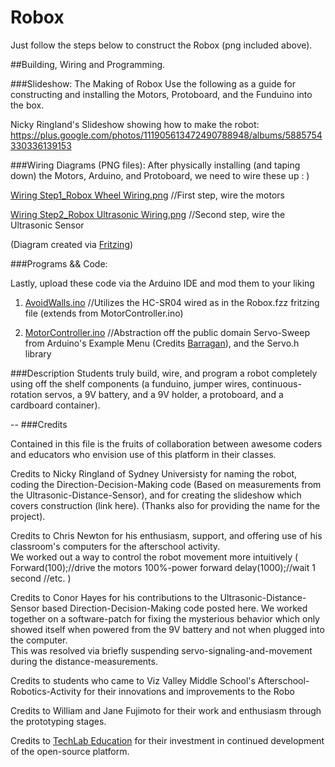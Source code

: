 Robox
=====

Just follow the steps below to construct the Robox (png included above). 


##Building, Wiring and Programming.

###Slideshow: The Making of Robox
Use the following as a guide for constructing and installing the Motors, Protoboard, and the Funduino into the box.

Nicky Ringland's Slideshow showing how to make the robot: 
https://plus.google.com/photos/111905613472490788948/albums/5885754330336139153

###Wiring Diagrams (PNG files):
After physically installing (and taping down) the Motors, Arduino, and Protoboard, we need to wire these up : )

<a href="https://github.com/gskielian/Robox/blob/master/Step%202%20Wiring/Wiring%20Step1_Robox%20Wheel%20Wiring%20Diagram.png"> Wiring Step1_Robox Wheel Wiring.png</a>  //First step, wire the motors

<a href="https://github.com/gskielian/Robox/blob/master/Step%202%20Wiring/Wiring%20Step2_%20Robox%20Ultrasonic%20Wiring%20Diagram.png"> Wiring Step2_Robox Ultrasonic Wiring.png</a> //Second step, wire the Ultrasonic Sensor


(Diagram created via <a href="http://www.fritzing.com">Fritzing</a>)

###Programs && Code: 

Lastly, upload these code via the Arduino IDE and mod them to your liking

1) <a href="https://github.com/gskielian/Robox/blob/master/Step%203%20Coding/AvoidWalls.ino" > AvoidWalls.ino</a>       //Utilizes the HC-SR04 wired as in the Robox.fzz fritzing file (extends from MotorController.ino)

2) <a href="https://github.com/gskielian/Robox/blob/master/Step%203%20Coding/MotorController.ino"> MotorController.ino</a>  //Abstraction off the public domain Servo-Sweep from Arduino's Example Menu (Credits <a href="http://barraganstudio.com">Barragan</a>), and the Servo.h library 



###Description
Students truly build, wire, and program a robot completely using off the shelf components (a funduino, jumper wires, continuous-rotation servos, a 9V battery, and a 9V holder, a protoboard, and a cardboard container).



--
###Credits

Contained in this file is the fruits of collaboration between awesome coders and educators who envision use of this platform in their classes.

Credits to Nicky Ringland of Sydney Universisty for naming the robot, coding the Direction-Decision-Making code (Based on measurements from the Ultrasonic-Distance-Sensor), and for creating the slideshow which covers construction (link here).
(Thanks also for providing the name for the project). 

Credits to Chris Newton for his enthusiasm, support, and offering use of his classroom's computers for the afterschool activity.  
We worked out a way to control the robot movement more intuitively 
(
Forward(100);//drive the motors 100%-power forward 
delay(1000);//wait 1 second
//etc.
)

Credits to Conor Hayes for his contributions to the Ultrasonic-Distance-Sensor based Direction-Decision-Making code posted here.
We worked together on a software-patch for fixing the mysterious behavior which only showed itself when powered from the 9V battery and not when plugged into the computer.  
This was resolved via briefly suspending servo-signaling-and-movement during the distance-measurements.

Credits to students who came to Viz Valley Middle School's Afterschool-Robotics-Activity for their innovations and improvements to the Robo

Credits to William and Jane Fujimoto for their work and enthusiasm through the prototyping stages.

Credits to <a href="http://www.techlabeducation.com">TechLab Education</a> for their investment in continued development of the open-source platform.

